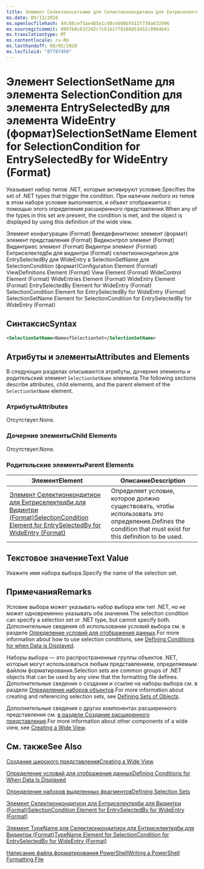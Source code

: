 ```yaml
---
title: Элемент Селектионсетнаме для Селектионкондитион для Ентриселектедби для Видинтри (Format) | Документация Майкрософт
ms.date: 09/13/2016
ms.openlocfilehash: 44c88ce75ae485e1c48ceb08bfd12f739a632996
ms.sourcegitcommit: 0907b8c6322d2c7c61b17f8168d53452c8964b41
ms.translationtype: MT
ms.contentlocale: ru-RU
ms.lasthandoff: 08/05/2020
ms.locfileid: "87787450"
---
```

# <a name="selectionsetname-element-for-selectioncondition-for-entryselectedby-for-wideentry-format"></a><span data-ttu-id="d3cf6-102">Элемент SelectionSetName для элемента SelectionCondition для элемента EntrySelectedBy для элемента WideEntry (формат)</span><span class="sxs-lookup"><span data-stu-id="d3cf6-102">SelectionSetName Element for SelectionCondition for EntrySelectedBy for WideEntry (Format)</span></span>

<span data-ttu-id="d3cf6-103">Указывает набор типов .NET, которые активируют условие.</span><span class="sxs-lookup"><span data-stu-id="d3cf6-103">Specifies the set of .NET types that trigger the condition.</span></span> <span data-ttu-id="d3cf6-104">При наличии любого из типов в этом наборе условие выполняется, и объект отображается с помощью этого определения расширенного представления.</span><span class="sxs-lookup"><span data-stu-id="d3cf6-104">When any of the types in this set are present, the condition is met, and the object is displayed by using this definition of the wide view.</span></span>

<span data-ttu-id="d3cf6-105">Элемент конфигурации (Format) Виевдефинитионс элемент (формат) элемент представления (Format) Видеконтрол элемент (Format) Видинтриес элемент (Format) Видинтри элемент (Format) Ентриселектедби для видинтри (Format) селектионкондитион для EntrySelectedBy для WideEntry в SelectionSetName для SelectionCondition (формат)</span><span class="sxs-lookup"><span data-stu-id="d3cf6-105">Configuration Element (Format) ViewDefinitions Element (Format) View Element (Format) WideControl Element (Format) WideEntries Element (Format) WideEntry Element (Format) EntrySelectedBy Element for WideEntry (Format) SelectionCondition Element for EntrySelectedBy for WideEntry (Format) SelectionSetName Element for SelectionCondition for EntrySelectedBy for WideEntry (Format)</span></span>

## <a name="syntax"></a><span data-ttu-id="d3cf6-106">Синтаксис</span><span class="sxs-lookup"><span data-stu-id="d3cf6-106">Syntax</span></span>

```xml
<SelectionSetName>NameofSelectionSet</SelectionSetName>
```

## <a name="attributes-and-elements"></a><span data-ttu-id="d3cf6-107">Атрибуты и элементы</span><span class="sxs-lookup"><span data-stu-id="d3cf6-107">Attributes and Elements</span></span>

<span data-ttu-id="d3cf6-108">В следующих разделах описываются атрибуты, дочерние элементы и родительский элемент `SelectionSetName` элемента.</span><span class="sxs-lookup"><span data-stu-id="d3cf6-108">The following sections describe attributes, child elements, and the parent element of the `SelectionSetName` element.</span></span>

### <a name="attributes"></a><span data-ttu-id="d3cf6-109">Атрибуты</span><span class="sxs-lookup"><span data-stu-id="d3cf6-109">Attributes</span></span>

<span data-ttu-id="d3cf6-110">Отсутствует.</span><span class="sxs-lookup"><span data-stu-id="d3cf6-110">None.</span></span>

### <a name="child-elements"></a><span data-ttu-id="d3cf6-111">Дочерние элементы</span><span class="sxs-lookup"><span data-stu-id="d3cf6-111">Child Elements</span></span>

<span data-ttu-id="d3cf6-112">Отсутствует.</span><span class="sxs-lookup"><span data-stu-id="d3cf6-112">None.</span></span>

### <a name="parent-elements"></a><span data-ttu-id="d3cf6-113">Родительские элементы</span><span class="sxs-lookup"><span data-stu-id="d3cf6-113">Parent Elements</span></span>

|<span data-ttu-id="d3cf6-114">Элемент</span><span class="sxs-lookup"><span data-stu-id="d3cf6-114">Element</span></span>|<span data-ttu-id="d3cf6-115">Описание</span><span class="sxs-lookup"><span data-stu-id="d3cf6-115">Description</span></span>|
|-------------|-----------------|
|[<span data-ttu-id="d3cf6-116">Элемент Селектионкондитион для Ентриселектедби для Видинтри (Format)</span><span class="sxs-lookup"><span data-stu-id="d3cf6-116">SelectionCondition Element for EntrySelectedBy for WideEntry (Format)</span></span>](./selectioncondition-element-for-entryselectedby-for-widecontrol-format.md)|<span data-ttu-id="d3cf6-117">Определяет условие, которое должно существовать, чтобы использовать это определение.</span><span class="sxs-lookup"><span data-stu-id="d3cf6-117">Defines the condition that must exist for this definition to be used.</span></span>|

## <a name="text-value"></a><span data-ttu-id="d3cf6-118">Текстовое значение</span><span class="sxs-lookup"><span data-stu-id="d3cf6-118">Text Value</span></span>

<span data-ttu-id="d3cf6-119">Укажите имя набора выбора.</span><span class="sxs-lookup"><span data-stu-id="d3cf6-119">Specify the name of the selection set.</span></span>

## <a name="remarks"></a><span data-ttu-id="d3cf6-120">Примечания</span><span class="sxs-lookup"><span data-stu-id="d3cf6-120">Remarks</span></span>

<span data-ttu-id="d3cf6-121">Условие выбора может указывать набор выбора или тип .NET, но не может одновременно указывать оба значения.</span><span class="sxs-lookup"><span data-stu-id="d3cf6-121">The selection condition can specify a selection set or .NET type, but cannot specify both.</span></span> <span data-ttu-id="d3cf6-122">Дополнительные сведения об использовании условий выбора см. в разделе [Определение условий для отображения данных](./defining-conditions-for-displaying-data.md).</span><span class="sxs-lookup"><span data-stu-id="d3cf6-122">For more information about how to use selection conditions, see [Defining Conditions for when Data is Displayed](./defining-conditions-for-displaying-data.md).</span></span>

<span data-ttu-id="d3cf6-123">Наборы выбора — это распространенные группы объектов .NET, которые могут использоваться любым представлением, определяемым файлом форматирования.</span><span class="sxs-lookup"><span data-stu-id="d3cf6-123">Selection sets are common groups of .NET objects that can be used by any view that the formatting file defines.</span></span> <span data-ttu-id="d3cf6-124">Дополнительные сведения о создании и ссылке на наборы выбора см. в разделе [Определение наборов объектов](./defining-selection-sets.md).</span><span class="sxs-lookup"><span data-stu-id="d3cf6-124">For more information about creating and referencing selection sets, see [Defining Sets of Objects](./defining-selection-sets.md).</span></span>

<span data-ttu-id="d3cf6-125">Дополнительные сведения о других компонентах расширенного представления см. [в разделе Создание расширенного представления](./creating-a-wide-view.md).</span><span class="sxs-lookup"><span data-stu-id="d3cf6-125">For more information about other components of a wide view, see [Creating a Wide View](./creating-a-wide-view.md).</span></span>

## <a name="see-also"></a><span data-ttu-id="d3cf6-126">См. также</span><span class="sxs-lookup"><span data-stu-id="d3cf6-126">See Also</span></span>

[<span data-ttu-id="d3cf6-127">Создание широкого представления</span><span class="sxs-lookup"><span data-stu-id="d3cf6-127">Creating a Wide View</span></span>](./creating-a-wide-view.md)

[<span data-ttu-id="d3cf6-128">Определение условий для отображения данных</span><span class="sxs-lookup"><span data-stu-id="d3cf6-128">Defining Conditions for When Data Is Displayed</span></span>](./defining-conditions-for-displaying-data.md)

[<span data-ttu-id="d3cf6-129">Определение наборов выделенных фрагментов</span><span class="sxs-lookup"><span data-stu-id="d3cf6-129">Defining Selection Sets</span></span>](./defining-selection-sets.md)

[<span data-ttu-id="d3cf6-130">Элемент Селектионкондитион для Ентриселектедби для Видинтри (Format)</span><span class="sxs-lookup"><span data-stu-id="d3cf6-130">SelectionCondition Element for EntrySelectedBy for WideEntry (Format)</span></span>](./selectioncondition-element-for-entryselectedby-for-widecontrol-format.md)

[<span data-ttu-id="d3cf6-131">Элемент TypeName для Селектионкондитион для Ентриселектедби для Видинтри (Format)</span><span class="sxs-lookup"><span data-stu-id="d3cf6-131">TypeName Element for SelectionCondition for EntrySelectedBy for WideEntry (Format)</span></span>](./typename-element-for-selectioncondition-for-entryselectedby-for-widecontrol-format.md)

[<span data-ttu-id="d3cf6-132">Написание файла форматирования PowerShell</span><span class="sxs-lookup"><span data-stu-id="d3cf6-132">Writing a PowerShell Formatting File</span></span>](./writing-a-powershell-formatting-file.md)
